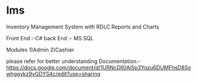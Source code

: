 # Ims
Inventory Management System with RDLC Reports and Charts

Front End :-C#
back End :- MS SQL 

Modules
1)Admin
2)Cashier

please refer for better understanding
Documentation:-https://docs.google.com/document/d/1URNcDll0AlSp3Yozu6DUMFhsD85owhggykz9vGDYS4c/edit?usp=sharing
